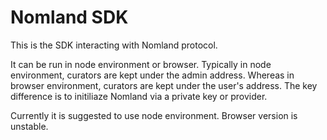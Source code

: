 # Nomland SDK

This is the SDK interacting with Nomland protocol.

It can be run in node environment or browser. Typically in node environment, curators are kept under the admin address. Whereas in browser environment, curators are kept under the user's address. The key difference is to initiliaze Nomland via a private key or provider.

Currently it is suggested to use node environment. Browser version is unstable.